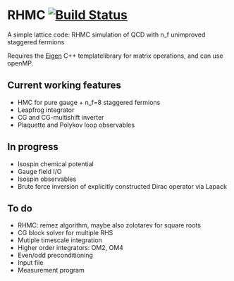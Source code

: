 # RHMC [![Build Status](https://travis-ci.org/lkeegan/RHMC.svg?branch=master)](https://travis-ci.org/lkeegan/RHMC)
A simple lattice code: RHMC simulation of QCD with n_f unimproved staggered fermions

Requires the [Eigen](http://eigen.tuxfamily.org) C++ templatelibrary for matrix operations, and can use openMP.

## Current working features
- HMC for pure gauge + n_f=8 staggered fermions
- Leapfrog integrator
- CG and CG-multishift inverter
- Plaquette and Polykov loop observables

## In progress
- Isospin chemical potential
- Gauge field I/O
- Isospin observables
- Brute force inversion of explicitly constructed Dirac operator via Lapack

## To do
- RHMC: remez algorithm, maybe also zolotarev for square roots
- CG block solver for multiple RHS
- Mutiple timescale integration
- Higher order integrators: OM2, OM4
- Even/odd preconditioning
- Input file
- Measurement program